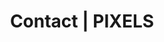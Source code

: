 ---
title: "Contact | PIXELS"
heading : "PIXELS, l'association audiovisuelle de l'École Centrale de Lyon"
---